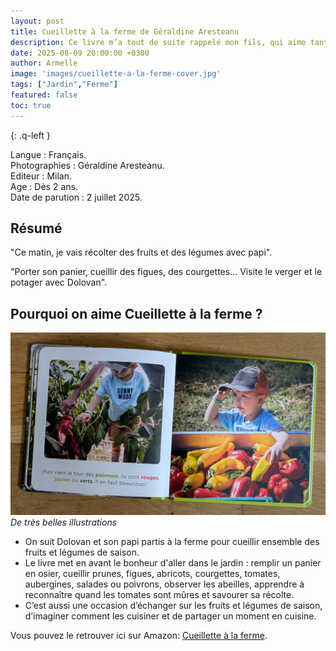 ```yaml
---
layout: post
title: Cueillette à la ferme de Géraldine Aresteanu
description: Ce livre m’a tout de suite rappelé mon fils, qui aime tant passer du temps au jardin avec son papi.
date: 2025-08-09 20:00:00 +0300
author: Armelle
image: 'images/cueillette-a-la-ferme-cover.jpg'
tags: ["Jardin","Ferme"]
featured: false
toc: true
---
```


{: .q-left }

Langue : Français.      
Photographies : Géraldine Aresteanu.                       
Editeur : Milan.              
Age : Dès 2 ans.                           
Date de parution : 2 juillet 2025.      

## Résumé

"Ce matin, je vais récolter des fruits et des légumes avec papi".

"Porter son panier, cueillir des figues, des courgettes... Visite le verger et le potager avec Dolovan".

## Pourquoi on aime Cueillette à la ferme ?

![Des très belles illustrations](images/cueillette-a-la-ferme-int.jpg)
*De très belles illustrations*

- On suit Dolovan et son papi partis à la ferme pour cueillir ensemble des fruits et légumes de saison.
- Le livre met en avant le bonheur d'aller dans le jardin : remplir un panier en osier, cueillir prunes, figues, abricots, courgettes, tomates, aubergines, salades ou poivrons, observer les abeilles, apprendre à reconnaître quand les tomates sont mûres et savourer sa récolte.
- C’est aussi une occasion d’échanger sur les fruits et légumes de saison, d’imaginer comment les cuisiner et de partager un moment en cuisine.

Vous pouvez le retrouver ici sur Amazon: [Cueillette à la ferme](https://amzn.to/4oP5KMR).

